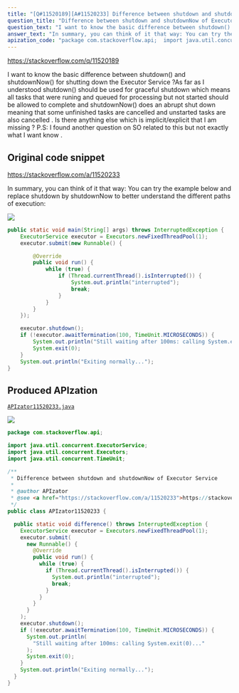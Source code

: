 ```yaml
---
title: "[Q#11520189][A#11520233] Difference between shutdown and shutdownNow of Executor Service"
question_title: "Difference between shutdown and shutdownNow of Executor Service"
question_text: "I want to know the basic difference between shutdown() and shutdownNow() for shutting down the Executor Service ?As far as I understood shutdown() should be used for graceful shutdown which means all tasks that were runing and queued for processing but not started should be allowed to complete and shutdownNow() does an abrupt shut down meaning that some unfinished tasks are cancelled and unstarted tasks are also cancelled  . Is there anything else which is implicit/explicit  that I am missing ? P.S: I found another question on SO related to this but not exactly what I want know ."
answer_text: "In summary, you can think of it that way: You can try the example below and replace shutdown by shutdownNow to better understand the different paths of execution:"
apization_code: "package com.stackoverflow.api;  import java.util.concurrent.ExecutorService; import java.util.concurrent.Executors; import java.util.concurrent.TimeUnit;  /**  * Difference between shutdown and shutdownNow of Executor Service  *  * @author APIzator  * @see <a href=\"https://stackoverflow.com/a/11520233\">https://stackoverflow.com/a/11520233</a>  */ public class APIzator11520233 {    public static void difference() throws InterruptedException {     ExecutorService executor = Executors.newFixedThreadPool(1);     executor.submit(       new Runnable() {         @Override         public void run() {           while (true) {             if (Thread.currentThread().isInterrupted()) {               System.out.println(\"interrupted\");               break;             }           }         }       }     );     executor.shutdown();     if (!executor.awaitTermination(100, TimeUnit.MICROSECONDS)) {       System.out.println(         \"Still waiting after 100ms: calling System.exit(0)...\"       );       System.exit(0);     }     System.out.println(\"Exiting normally...\");   } }"
---
```


https://stackoverflow.com/q/11520189

I want to know the basic difference between shutdown() and shutdownNow() for shutting down the Executor Service ?As far as I understood shutdown() should be used for graceful shutdown which means all tasks that were runing and queued for processing but not started should be allowed to complete and shutdownNow() does an abrupt shut down meaning that some unfinished tasks are cancelled and unstarted tasks are also cancelled  . Is there anything else which is implicit/explicit  that I am missing ?
P.S: I found another question on SO related to this but not exactly what I want know .



## Original code snippet

https://stackoverflow.com/a/11520233

In summary, you can think of it that way:
You can try the example below and replace shutdown by shutdownNow to better understand the different paths of execution:

<div class="code-logo"><img src="/stackoverflow.png" /></div>

```java
public static void main(String[] args) throws InterruptedException {
    ExecutorService executor = Executors.newFixedThreadPool(1);
    executor.submit(new Runnable() {

        @Override
        public void run() {
            while (true) {
                if (Thread.currentThread().isInterrupted()) {
                    System.out.println("interrupted");
                    break;
                }
            }
        }
    });

    executor.shutdown();
    if (!executor.awaitTermination(100, TimeUnit.MICROSECONDS)) {
        System.out.println("Still waiting after 100ms: calling System.exit(0)...");
        System.exit(0);
    }
    System.out.println("Exiting normally...");
}
```

## Produced APIzation

[`APIzator11520233.java`](https://github.com/pasqualesalza/apization/raw/main/data/search/APIzator11520233.java)

<div class="code-logo"><img src="/apizator.png" /></div>

```java
package com.stackoverflow.api;

import java.util.concurrent.ExecutorService;
import java.util.concurrent.Executors;
import java.util.concurrent.TimeUnit;

/**
 * Difference between shutdown and shutdownNow of Executor Service
 *
 * @author APIzator
 * @see <a href="https://stackoverflow.com/a/11520233">https://stackoverflow.com/a/11520233</a>
 */
public class APIzator11520233 {

  public static void difference() throws InterruptedException {
    ExecutorService executor = Executors.newFixedThreadPool(1);
    executor.submit(
      new Runnable() {
        @Override
        public void run() {
          while (true) {
            if (Thread.currentThread().isInterrupted()) {
              System.out.println("interrupted");
              break;
            }
          }
        }
      }
    );
    executor.shutdown();
    if (!executor.awaitTermination(100, TimeUnit.MICROSECONDS)) {
      System.out.println(
        "Still waiting after 100ms: calling System.exit(0)..."
      );
      System.exit(0);
    }
    System.out.println("Exiting normally...");
  }
}

```